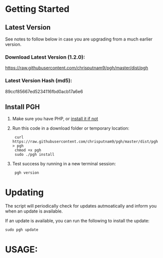 # Getting Started

## Latest Version
See notes to follow below in case you are upgrading from a much earlier version.

### Download Latest Version (1.2.0):
https://raw.githubusercontent.com/chrisputnam9/pgh/master/dist/pgh

### Latest Version Hash (md5):
89ccf85667ed5234116fbd0acb17a6e6

## Install PGH
1. Make sure you have PHP, or [install it if not](http://php.net/manual/en/install.php)

2. Run this code in a download folder or temporary location:

        curl https://raw.githubusercontent.com/chrisputnam9/pgh/master/dist/pgh > pgh
        chmod +x pgh
        sudo ./pgh install

3. Test success by running in a new terminal session:

        pgh version

# Updating
The script will periodically check for updates autmoatically and inform you when an update is
available.

If an update is available, you can run the following to install the update:

    sudo pgh update

# USAGE:

